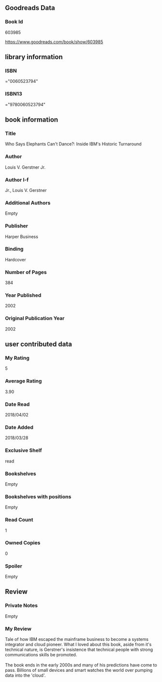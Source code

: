 <!-- This template shows how to bulk convert all columns of data into one markdown file -->
<!-- caveat: substitution key matches column headers from default export. You will get a KeyError if there's a mismatch -->

## Goodreads Data

### Book Id 

603985

https://www.goodreads.com/book/show/603985

## library information

### ISBN 
="0060523794"

### ISBN13 
="9780060523794"

## book information

### Title
Who Says Elephants Can't Dance?:  Inside IBM's Historic Turnaround

### Author 
Louis V. Gerstner Jr.

### Author l-f 
Jr., Louis V. Gerstner

### Additional Authors
Empty

### Publisher 
Harper Business

### Binding
Hardcover

### Number of Pages
384

### Year Published
2002

### Original Publication Year 
2002

## user contributed data

### My Rating
5

### Average Rating
3.90

### Date Read
2018/04/02

### Date Added
2018/03/28

### Exclusive Shelf
read

### Bookshelves
Empty

### Bookshelves with positions
Empty

### Read Count
1

### Owned Copies
0

### Spoiler 
Empty

## Review

### Private Notes
Empty

### My Review
Tale of how IBM escaped the mainframe business to become a systems integrator and cloud pioneer. What I loved about this book, aside from it's technical nature, is Gerstner's insistence that technical people with strong communications skills be promoted.<br/><br/>The book ends in the early 2000s and many of his predictions have come to pass. Billions of small devices and smart watches the world over pumping data into the 'cloud'.